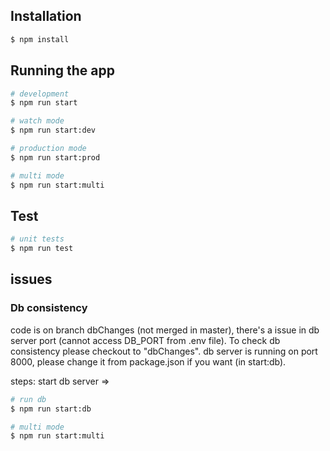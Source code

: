 ## Installation

```bash
$ npm install
```

## Running the app

```bash
# development
$ npm run start

# watch mode
$ npm run start:dev

# production mode
$ npm run start:prod

# multi mode
$ npm run start:multi
```

## Test

```bash
# unit tests
$ npm run test

```

## issues

### Db consistency

code is on branch dbChanges (not merged in master), there's a issue in db server port (cannot access DB_PORT from .env file).
To check db consistency please checkout to "dbChanges".
db server is running on port 8000, please change it from package.json if you want (in start:db).

steps:
start db server =>

```bash
# run db
$ npm run start:db

# multi mode
$ npm run start:multi

```
